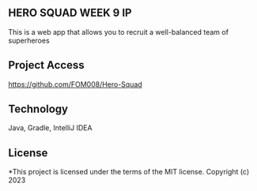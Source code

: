 
## HERO SQUAD WEEK 9 IP
This is a web app that allows you to recruit a well-balanced team of superheroes 
## Project Access
https://github.com/FOM008/Hero-Squad
## Technology
Java, Gradle, IntelliJ IDEA
## License
*This project is licensed under the terms of the MIT license.
Copyright (c) 2023 
